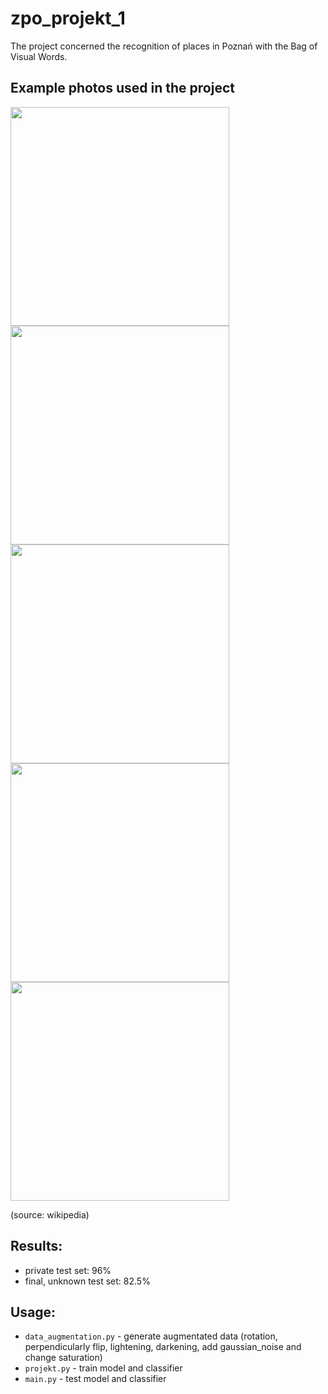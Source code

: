 # zpo_projekt_1

The project concerned the recognition of places in Poznań with the Bag of Visual Words.

## Example photos used in the project 

<img src="https://upload.wikimedia.org/wikipedia/commons/5/5a/POL_Pozna%C5%84_Okr%C4%85glak.jpg" width="350">
<img src="https://upload.wikimedia.org/wikipedia/commons/0/06/Pozna%C5%84_Cathedral_%284820969940%29.jpg" width="350">
<img src="https://upload.wikimedia.org/wikipedia/commons/b/be/Collegium_Minus_w_Poznaniu.jpg" width="350">
<img src="https://upload.wikimedia.org/wikipedia/commons/7/77/Wie%C5%BCowiec_Ba%C5%82tyk_w_Poznaniu.jpg" width="350">
<img src="https://upload.wikimedia.org/wikipedia/commons/f/f2/Teatr_Wielki%2C_Poznan%2C_Polonia%2C_2014-09-18%2C_DD_51.jpg" width="350">

(source: wikipedia)

## Results:
- private test set: 96%
- final, unknown test set: 82.5%

## Usage:
- `data_augmentation.py` - generate augmentated data (rotation, perpendicularly flip, lightening, darkening, add gaussian_noise and change saturation)
- `projekt.py` - train model and classifier 
- `main.py` - test model and classifier 






